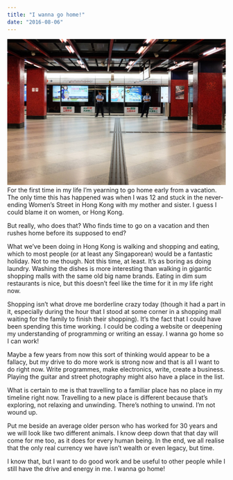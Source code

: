 ```yaml
---
title: "I wanna go home!"
date: "2016-08-06"
---
```


![hong kong police mtr](images/DSCF7873_nickang_edited-1024x683.jpg)For the first time in my life I’m yearning to go home early from a vacation. The only time this has happened was when I was 12 and stuck in the never-ending Women’s Street in Hong Kong with my mother and sister. I guess I could blame it on women, or Hong Kong.

But really, who does that? Who finds time to go on a vacation and then rushes home before its supposed to end?

What we’ve been doing in Hong Kong is walking and shopping and eating, which to most people (or at least any Singaporean) would be a fantastic holiday. Not to me though. Not this time, at least. It’s as boring as doing laundry. Washing the dishes is more interesting than walking in gigantic shopping malls with the same old big name brands. Eating in dim sum restaurants is nice, but this doesn’t feel like the time for it in my life right now.

Shopping isn’t what drove me borderline crazy today (though it had a part in it, especially during the hour that I stood at some corner in a shopping mall waiting for the family to finish their shopping). It’s the fact that I could have been spending this time working. I could be coding a website or deepening my understanding of programming or writing an essay. I wanna go home so I can work!

Maybe a few years from now this sort of thinking would appear to be a fallacy, but my drive to do more work is strong now and that is all I want to do right now. Write programmes, make electronics, write, create a business. Playing the guitar and street photography might also have a place in the list.

What is certain to me is that travelling to a familiar place has no place in my timeline right now. Travelling to a new place is different because that’s exploring, not relaxing and unwinding. There’s nothing to unwind. I’m not wound up.

Put me beside an average older person who has worked for 30 years and we will look like two different animals. I know deep down that that day will come for me too, as it does for every human being. In the end, we all realise that the only real currency we have isn’t wealth or even legacy, but time.

I know that, but I want to do good work and be useful to other people while I still have the drive and energy in me. I wanna go home!

